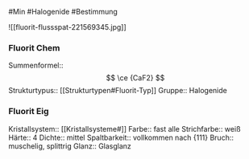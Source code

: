 #Min #Halogenide #Bestimmung 

![[fluorit-flussspat-221569345.jpg]]

### Fluorit Chem

Summenformel:: $$ \ce {CaF2} $$
Strukturtypus:: [[Strukturtypen#Fluorit-Typ]]
Gruppe:: Halogenide
<!--ID: 1705934303411-->


### Fluorit Eig

Kristallsystem:: [[Kristallsysteme#]]
Farbe:: fast alle
Strichfarbe:: weiß
Härte:: 4
Dichte:: mittel
Spaltbarkeit:: vollkommen nach {111}
Bruch:: muschelig, splittrig
Glanz:: Glasglanz
<!--ID: 1705934303416-->




